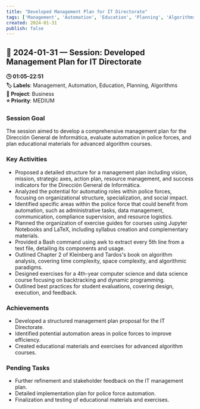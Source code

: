 ```yaml
---
title: "Developed Management Plan for IT Directorate"
tags: ['Management', 'Automation', 'Education', 'Planning', 'Algorithms']
created: 2024-01-31
publish: false
---
```


## 📅 2024-01-31 — Session: Developed Management Plan for IT Directorate

**🕒 01:05–22:51**  
**🏷️ Labels**: Management, Automation, Education, Planning, Algorithms  
**📂 Project**: Business  
**⭐ Priority**: MEDIUM  


### Session Goal
The session aimed to develop a comprehensive management plan for the Dirección General de Informática, evaluate automation in police forces, and plan educational materials for advanced algorithm courses.

### Key Activities
- Proposed a detailed structure for a management plan including vision, mission, strategic axes, action plan, resource management, and success indicators for the Dirección General de Informática.
- Analyzed the potential for automating roles within police forces, focusing on organizational structure, specialization, and social impact.
- Identified specific areas within the police force that could benefit from automation, such as administrative tasks, data management, communication, compliance supervision, and resource logistics.
- Planned the organization of exercise guides for courses using Jupyter Notebooks and LaTeX, including syllabus creation and complementary materials.
- Provided a Bash command using awk to extract every 5th line from a text file, detailing its components and usage.
- Outlined Chapter 2 of Kleinberg and Tardos's book on algorithm analysis, covering time complexity, space complexity, and algorithmic paradigms.
- Designed exercises for a 4th-year computer science and data science course focusing on backtracking and dynamic programming.
- Outlined best practices for student evaluations, covering design, execution, and feedback.

### Achievements
- Developed a structured management plan proposal for the IT Directorate.
- Identified potential automation areas in police forces to improve efficiency.
- Created educational materials and exercises for advanced algorithm courses.

### Pending Tasks
- Further refinement and stakeholder feedback on the IT management plan.
- Detailed implementation plan for police force automation.
- Finalization and testing of educational materials and exercises.
